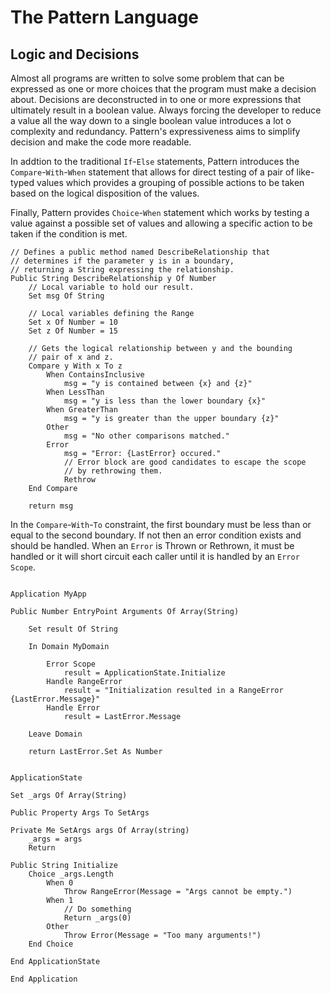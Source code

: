 # The Pattern Language

## Logic and Decisions

Almost all programs are written to solve some problem that can be expressed as one or more choices that the program must make a decision about.  Decisions are deconstructed in to one or more expressions that ultimately result in a boolean value.  Always forcing the developer to reduce a value all the way down to a single boolean value introduces a lot o complexity and redundancy.  Pattern's expressiveness aims to simplify decision and make the code more readable.

In addtion to the traditional `If`-`Else` statements, Pattern introduces the `Compare`-`With`-`When` statement that allows for direct testing of a pair of like-typed values which provides a grouping of possible actions to be taken based on the logical disposition of the values.

Finally, Pattern provides `Choice`-`When` statement which works by testing a value against a possible set of values and allowing a specific action to be taken if the condition is met.

```pattern
// Defines a public method named DescribeRelationship that
// determines if the parameter y is in a boundary,
// returning a String expressing the relationship.
Public String DescribeRelationship y Of Number
    // Local variable to hold our result.
    Set msg Of String

    // Local variables defining the Range
    Set x Of Number = 10
    Set z Of Number = 15

    // Gets the logical relationship between y and the bounding
    // pair of x and z.
    Compare y With x To z
        When ContainsInclusive
            msg = "y is contained between {x} and {z}"
        When LessThan
            msg = "y is less than the lower boundary {x}"
        When GreaterThan
            msg = "y is greater than the upper boundary {z}"
        Other
            msg = "No other comparisons matched."
        Error
            msg = "Error: {LastError} occured."
            // Error block are good candidates to escape the scope
            // by rethrowing them.
            Rethrow
    End Compare

    return msg
```

In the `Compare`-`With`-`To` constraint, the first boundary must be less than or equal to the second boundary.  If not then an error condition exists and should be handled.  When an `Error` is Thrown or Rethrown, it must be handled or it will short circuit each caller until it is handled by an `Error Scope`.

```pattern

Application MyApp

Public Number EntryPoint Arguments Of Array(String)

    Set result Of String

    In Domain MyDomain

        Error Scope
            result = ApplicationState.Initialize
        Handle RangeError
            result = "Initialization resulted in a RangeError {LastError.Message}"
        Handle Error
            result = LastError.Message

    Leave Domain

    return LastError.Set As Number


ApplicationState

Set _args Of Array(String)

Public Property Args To SetArgs

Private Me SetArgs args Of Array(string)
    _args = args
    Return

Public String Initialize
    Choice _args.Length
        When 0
            Throw RangeError(Message = "Args cannot be empty.")
        When 1
            // Do something
            Return _args(0)
        Other
            Throw Error(Message = "Too many arguments!")
    End Choice

End ApplicationState

End Application